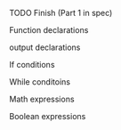 TODO Finish (Part 1 in spec)


Function declarations

output declarations

If conditions

While conditoins

Math expressions

Boolean expressions
